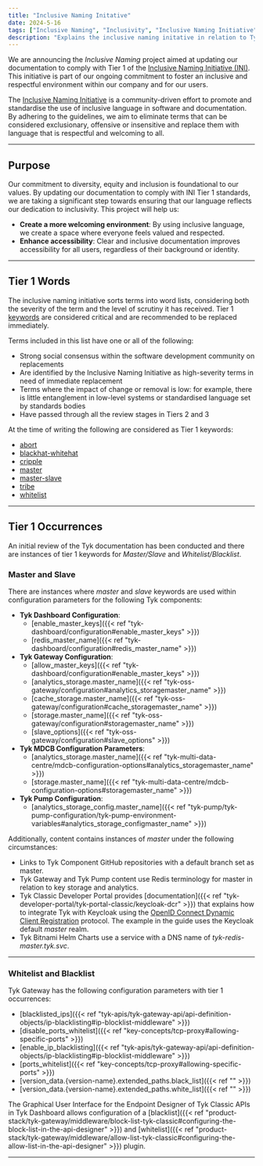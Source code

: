 ```yaml
---
title: "Inclusive Naming Initative"
date: 2024-5-16
tags: ["Inclusive Naming", "Inclusivity", "Inclusive Naming Initiative" ]
description: "Explains the inclusive naming initative in relation to Tyk docs"
---
```


We are announcing the *Inclusive Naming* project aimed at updating our documentation to comply with Tier 1 of the [Inclusive Naming Initiative (INI)](https://inclusivenaming.org/). This initiative is part of our ongoing commitment to foster an inclusive and respectful environment within our company and for our users.

The [Inclusive Naming Initiative](https://inclusivenaming.org/) is a community-driven effort to promote and standardise the use of inclusive language in software and documentation. By adhering to the guidelines, we aim to eliminate terms that can be considered exclusionary, offensive or insensitive and replace them with language that is respectful and welcoming to all.

---

## Purpose

Our commitment to diversity, equity and inclusion is foundational to our values. By updating our documentation to comply with INI Tier 1 standards, we are taking a significant step towards ensuring that our language reflects our dedication to inclusivity. This project will help us:

- **Create a more welcoming environment**: By using inclusive language, we create a space where everyone feels valued and respected.
- **Enhance accessibility**: Clear and inclusive documentation improves accessibility for all users, regardless of their background or identity.

---

## Tier 1 Words

The inclusive naming initiative sorts terms into word lists, considering both the severity of the term and the level of scrutiny it has received. Tier 1 [keywords](https://inclusivenaming.org/word-lists/tier-1) are considered critical and are recommended to be replaced immediately.

Terms included in this list have one or all of the following:

- Strong social consensus within the software development community on replacements
- Are identified by the Inclusive Naming Initiative as high-severity terms in need of immediate replacement
- Terms where the impact of change or removal is low: for example, there is little entanglement in low-level systems or standardised language set by standards bodies
- Have passed through all the review stages in Tiers 2 and 3

At the time of writing the following are considered as Tier 1 keywords:

- [abort](https://inclusivenaming.org/word-lists/tier-1/abort/)
- [blackhat-whitehat](https://inclusivenaming.org/word-lists/tier-1/blackhat-whitehat/)
- [cripple](https://inclusivenaming.org/word-lists/tier-1/_cripple/)
- [master](https://inclusivenaming.org/word-lists/tier-1/_master/)
- [master-slave](https://inclusivenaming.org/word-lists/tier-1/_master-slave/)
- [tribe](https://inclusivenaming.org/word-lists/tier-1/tribe/)
- [whitelist](https://inclusivenaming.org/word-lists/tier-1/whitelist/)

---

## Tier 1 Occurrences

An initial review of the Tyk documentation has been conducted and there are instances of tier 1 keywords for
*Master/Slave* and *Whitelist/Blacklist*.
 
### Master and Slave

There are instances where *master* and *slave* keywords are used within configuration parameters for the following Tyk components:

- **Tyk Dashboard Configuration**:
    - [enable_master_keys]({{< ref "tyk-dashboard/configuration#enable_master_keys" >}})
    - [redis_master_name]({{< ref "tyk-dashboard/configuration#redis_master_name" >}})
- **Tyk Gateway Configuration**:
    - [allow_master_keys]({{< ref "tyk-dashboard/configuration#enable_master_keys" >}})
    - [analytics_storage.master_name]({{< ref "tyk-oss-gateway/configuration#analytics_storagemaster_name" >}})
    - [cache_storage.master_name]({{< ref "tyk-oss-gateway/configuration#cache_storagemaster_name" >}})
    - [storage.master_name]({{< ref "tyk-oss-gateway/configuration#storagemaster_name" >}})
    - [slave_options]({{< ref "tyk-oss-gateway/configuration#slave_options" >}})
- **Tyk MDCB Configuration Parameters**:
    - [analytics_storage.master_name]({{< ref "tyk-multi-data-centre/mdcb-configuration-options#analytics_storagemaster_name" >}})
    - [storage.master_name]({{< ref "tyk-multi-data-centre/mdcb-configuration-options#storagemaster_name" >}})
- **Tyk Pump Configuration**:
    - [analytics_storage_config.master_name]({{< ref "tyk-pump/tyk-pump-configuration/tyk-pump-environment-variables#analytics_storage_configmaster_name" >}})

Additionally, content contains instances of *master* under the following circumstances:
- Links to Tyk Component GitHub repositories with a default branch set as master. 
- Tyk Gateway and Tyk Pump content use Redis terminology for master in relation to key storage and analytics. 
- Tyk Classic Developer Portal provides [documentation]({{< ref "tyk-developer-portal/tyk-portal-classic/keycloak-dcr" >}}) that explains how to integrate Tyk with Keycloak using the [OpenID Connect Dynamic Client Registration](https://tools.ietf.org/html/rfc7591) protocol. The example in the guide uses the Keycloak default *master* realm.
- Tyk Bitnami Helm Charts use a service with a DNS name of *tyk-redis-master.tyk.svc*.

---

### Whitelist and Blacklist

Tyk Gateway has the following configuration parameters with tier 1 occurrences:

- [blacklisted_ips]({{< ref "tyk-apis/tyk-gateway-api/api-definition-objects/ip-blacklisting#ip-blocklist-middleware" >}})
- [disable_ports_whitelist]({{< ref "key-concepts/tcp-proxy#allowing-specific-ports" >}})
- [enable_ip_blacklisting]({{< ref "tyk-apis/tyk-gateway-api/api-definition-objects/ip-blacklisting#ip-blocklist-middleware" >}})
- [ports_whitelist]({{< ref "key-concepts/tcp-proxy#allowing-specific-ports" >}})
- [version_data.{version-name}.extended_paths.black_list]({{< ref "" >}})
- [version_data.{version-name}.extended_paths.white_list]({{< ref "" >}})

The Graphical User Interface for the Endpoint Designer of Tyk Classic APIs in Tyk Dashboard allows configuration of a [blacklist]({{< ref "product-stack/tyk-gateway/middleware/block-list-tyk-classic#configuring-the-block-list-in-the-api-designer" >}}) and [whitelist]({{< ref "product-stack/tyk-gateway/middleware/allow-list-tyk-classic#configuring-the-allow-list-in-the-api-designer" >}}) plugin.

---

</br>